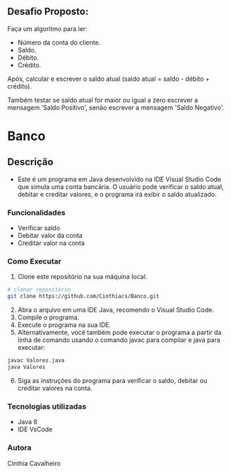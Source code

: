 ## Desafio Proposto:

Faça um algoritmo para ler: 
- Número da conta do cliente. 
- Saldo.
- Débito.
- Crédito.

Após, calcular e escrever o saldo atual (saldo atual = saldo - débito + crédito).

Também testar se saldo atual for maior ou igual a zero escrever a mensagem 'Saldo Positivo', 
senão escrever a mensagem 'Saldo Negativo'.

# Banco

## Descrição

* Este é um programa em Java desenvolvido na IDE Visual Studio Code que simula uma conta bancária. O usuário pode verificar o saldo atual, debitar e creditar valores, e o programa irá exibir o saldo atualizado.

### Funcionalidades

* Verificar saldo
* Debitar valor da conta
* Creditar valor na conta

### Como Executar

1. Clone este repositório na sua máquina local.
```bash
# clonar repositório
git clone https://github.com/Cinthiacs/Banco.git
```
2. Abra o arquivo em uma IDE Java, recomendo o Visual Studio Code.
3. Compile o programa.
4. Execute o programa na sua IDE.
5. Alternativamente, você também pode executar o programa a partir da linha de comando usando o comando javac para compilar e java para executar:
```bash
javac Valores.java
java Valores
```
6. Siga as instruções do programa para verificar o saldo, debitar ou creditar valores na conta.

### Tecnologias utilizadas
* Java 8
* IDE VsCode

### Autora
Cinthia Cavalheiro
